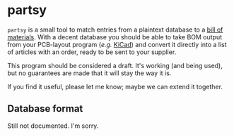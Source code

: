 partsy
======

`partsy` is a small tool to match entries from a plaintext database to a [bill of materials](https://en.wikipedia.org/wiki/Bill_of_materials). With a decent database you should be able to take BOM output from your PCB-layout program (*e.g.* [KiCad](http://kicad-pcb.org/)) and convert it directly into a list of articles with an order, ready to be sent to your supplier.

This program should be considered a draft. It's working (and being used), but no guarantees are made that it will stay the way it is.

If you find it useful, please let me know; maybe we can extend it together.


Database format
---------------

Still not documented. I'm sorry.
